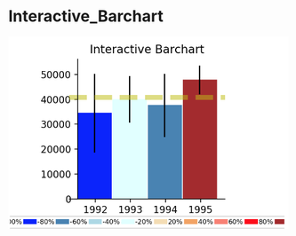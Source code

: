 # Interactive_Barchart


![Barchart](https://github.com/NoriKaneshige/Interactive_Barchart/blob/master/Interactive_Barchart.png)
